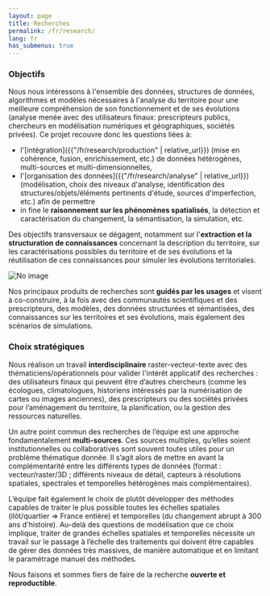 ```yaml
---
layout: page
title: Recherches
permalink: /fr/research/
lang: fr
has_submenus: true
---
```


### Objectifs
Nous nous intéressons à l'ensemble des données, structures de données, algorithmes et modèles nécessaires à
l'analyse du territoire pour une meilleure compréhension de son fonctionnement et de ses évolutions (analyse
menée avec des utilisateurs finaux: prescripteurs publics, chercheurs en modélisation numériques et
géographiques, sociétés privées). Ce projet recouvre donc les questions liées à:
- l'[intégration]({{"/fr/research/production" | relative_url}}) (mise en cohérence, fusion, enrichissement, etc.) de données hétérogènes, multi-sources
et multi-dimensionnelles,
- l'[organisation des données]({{"/fr/research/analyse" | relative_url}}) (modélisation, choix des niveaux d'analyse, identification des
structures/objets/éléments pertinents d'étude, sources d'imperfection, etc.) afin de permettre
- in fine le **raisonnement sur les phénomènes spatialisés**, la détection et caractérisation du
changement, la sémantisation, la simulation, etc.

Des objectifs transversaux se dégagent, notamment sur l'<b>extraction et la structuration de connaissances</b>
concernant la description du territoire, sur les caractérisations possibles du territoire et de ses évolutions et la
réutilisation de ces connaissances pour simuler les évolutions territoriales.

<img src="https://www.umr-lastig.fr/strudel/assets/images/graphical_abstract.png" alt="No image"/>

Nos principaux produits de recherches sont **guidés par les usages** et visent à co-construire, à
la fois avec des communautés scientifiques et des prescripteurs, des modèles, des données structurées et
sémantisées, des connaissances sur les territoires et ses évolutions, mais également des scénarios de
simulations.

### Choix stratégiques
Nous réalison un travail **interdisciplinaire** raster-vecteur-texte avec des
thématiciens/opérationnels pour valider l'intérêt applicatif des recherches : des utilisateurs finaux qui peuvent
être d’autres chercheurs (comme les écologues, climatologues, historiens intéressés par la numérisation de
cartes ou images anciennes), des prescripteurs ou des sociétés privées pour l’aménagement du territoire, la
planification, ou la gestion des ressources naturelles.

Un autre point commun des recherches de l’équipe est une approche fondamentalement **multi-sources**. Ces
sources multiples, qu’elles soient institutionnelles ou collaboratives sont souvent toutes utiles pour un problème
thématique donnée. Il s’agit alors de mettre en avant la complémentarité entre les différents types de
données (format : vecteur/raster/3D ; différents niveaux de détail, capteurs à résolutions spatiales, spectrales
et temporelles hétérogènes mais complémentaires).


L’équipe fait également le choix de plutôt développer des méthodes capables de traiter le plus possible toutes les échelles spatiales (ilôt/quartier &#8658;
France entière) et temporelles (du changement abrupt à 300 ans d'histoire). Au-delà des questions de
modélisation que ce choix implique, traiter de grandes échelles spatiales et temporelles nécessite un travail
sur le passage à l’échelle des traitements qui doivent être capables de gérer des données très massives, de
manière automatique et en limitant le paramétrage manuel des méthodes.

Nous faisons et sommes fiers de faire de la recherche **ouverte et reproductible**.
